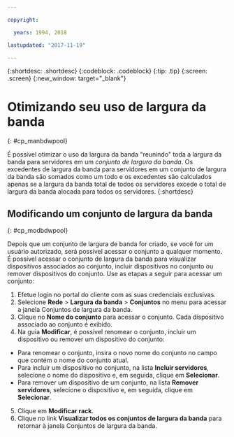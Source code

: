 ```yaml
---

copyright:

  years: 1994, 2018

lastupdated: "2017-11-19"

---
```


{:shortdesc: .shortdesc}
{:codeblock: .codeblock}
{:tip: .tip}
{:screen: .screen}
{:new_window: target="_blank"}


# Otimizando seu uso de largura da banda
{: #cp_manbdwpool}

É possível otimizar o uso da largura da banda "reunindo" toda a largura da banda para servidores em um *conjunto de largura da banda*. Os excedentes de largura da banda para servidores em um conjunto de largura da banda são somados como um todo e os excedentes são calculados apenas se a largura da banda total de todos os servidores excede o total de largura da banda alocada para todos os servidores.
{:shortdesc}

## Modificando um conjunto de largura da banda
{: #cp_modbdwpool}

Depois que um conjunto de largura de banda for criado, se você for um usuário autorizado, será possível acessar o conjunto a qualquer momento. É possível acessar o conjunto de largura da banda para visualizar dispositivos associados ao conjunto, incluir dispositivos no conjunto ou remover dispositivos do conjunto. Use as etapas a seguir para acessar um conjunto:

1. Efetue login no portal do cliente com as suas credenciais exclusivas.
2. Selecione **Rede** > **Largura da banda** > **Conjuntos** no menu para acessar a janela Conjuntos de largura da banda.
3. Clique no **Nome do conjunto** para acessar o conjunto. Cada dispositivo associado ao conjunto é exibido.
4. Na guia **Modificar**, é possível renomear o conjunto, incluir um dispositivo ou remover um dispositivo do conjunto:
  * Para renomear o conjunto, insira o novo nome do conjunto no campo que contém o nome do conjunto atual.
  * Para incluir um dispositivo no conjunto, na lista **Incluir servidores**, selecione o nome do dispositivo e, em seguida, clique em **Selecionar**.
  * Para remover um dispositivo de um conjunto, na lista **Remover servidores**, selecione o dispositivo e, em seguida, clique em **Selecionar**.
5. Clique em **Modificar rack**.
6. Clique no link **Visualizar todos os conjuntos de largura da banda** para retornar à janela Conjuntos de largura da banda.
